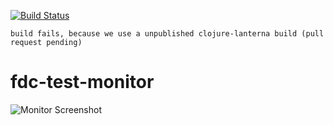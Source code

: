 [![Build Status](https://travis-ci.org/freiheit-com/fdc-test-monitor.svg?branch=master)](https://travis-ci.org/freiheit-com/fdc-test-monitor)

`build fails, because we use a unpublished clojure-lanterna build (pull request pending)`

# fdc-test-monitor

![Monitor Screenshot](https://dl.dropboxusercontent.com/u/63997584/github/monitor-demo.png)
